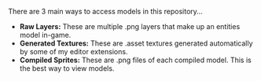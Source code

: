 There are 3 main ways to access models in this repository...

- **Raw Layers:** These are multiple .png layers that make up an entities model in-game.
- **Generated Textures:** These are .asset textures generated automatically by some of my editor extensions.
- **Compiled Sprites:** These are .png files of each compiled model. This is the best way to view models.
